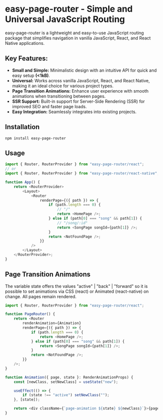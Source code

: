 # easy-page-router - Simple and Universal JavaScript Routing

easy-page-router is a lightweight and easy-to-use JavaScript routing package that
simplifies navigation in vanilla JavaScript, React, and React Native
applications.

## Key Features:

- **Small and Simple:** Minimalistic design with an intuitive API for quick and
  easy setup __(<1kB)__.
- **Universal:** Works across vanilla JavaScript, React, and React Native,
  making it an ideal choice for various project types.
- **Page Transition Animations:** Enhance user experience with smooth animations
  when transitioning between pages.
- **SSR Support:** Built-in support for Server-Side Rendering (SSR) for improved
  SEO and faster page loads.
- **Easy Integration:** Seamlessly integrates into existing projects.

## Installation

```
npm install easy-page-router
```

## Usage

```js
import { Router, RouterProvider } from "easy-page-router/react";
// or
import { Router, RouterProvider } from "easy-page-router/react-native";

function App() {
    return <RouterProvider>
        <Layout>
            <Router
                renderPage={({ path }) => {
                    if (path.length === 0) {
                        // "/"
                        return <HomePage />;
                    } else if (path[0] === "song" && path[1]) {
                        // "/song/:id"
                        return <SongPage songId={path[1]} />;
                    }
                    return <NotFoundPage />;
                }}
            />
        </Layout>
    </RouterProvider>;
}
```

## Page Transition Animations

The variable state offers the values "active" | "back" | "forward" so it is 
possible to set animations via CSS (react) or Animated (react-native) on change.
All pages remain rendered.

```js
import { Router, RouterProvider } from "easy-page-router/react";

function PageRouter() {
    return <Router
        renderAnimation={Animation}
        renderPage={({ path }) => {
            if (path.length === 0) {
                return <HomePage />;
            } else if (path[0] === "song" && path[1]) {
                return <SongPage songId={path[1]} />;
            }
            return <NotFoundPage />;
        }}
    />;
}

function Animation({ page, state }: RenderAnimationProps) {
    const [newClass, setNewClass] = useState("new");

    useEffect(() => {
        if (state !== "active") setNewClass("");
    }, [state]);

    return <div className={`page-animation ${state} ${newClass}`}>{page}</div>;
}
```
